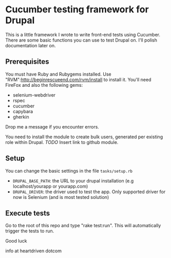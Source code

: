 # Cucumber testing framework for Drupal

This is a little framework I wrote to write front-end tests using Cucumber.  There are some basic functions you can 
use to test Drupal on.  I'll polish documentation later on.

## Prerequisites

You must have Ruby and Rubygems installed.  Use "RVM":http://beginrescueend.com/rvm/install to install it.  You'll need 
FireFox and also the following gems:

* selenium-webdriver
* rspec
* cucumber
* capybara
* gherkin

Drop me a message if you encounter errors.

You need to install the module to create bulk users, generated per existing role within Drupal.  *TODO* Insert link 
to github module.

## Setup

You can change the basic settings in the file `tasks/setup.rb`

* `DRUPAL_BASE_PATH`: the URL to your drupal installation (e.g localhost/yourapp or yourapp.com)
* `DRUPAL_DRIVER`: the driver used to test the app.  Only supported driver for now is Selenium (and is most tested solution)

## Execute tests

Go to the root of this repo and type "rake test:run".  This will automatically trigger the tests to run.

Good luck

info at heartdriven dotcom
